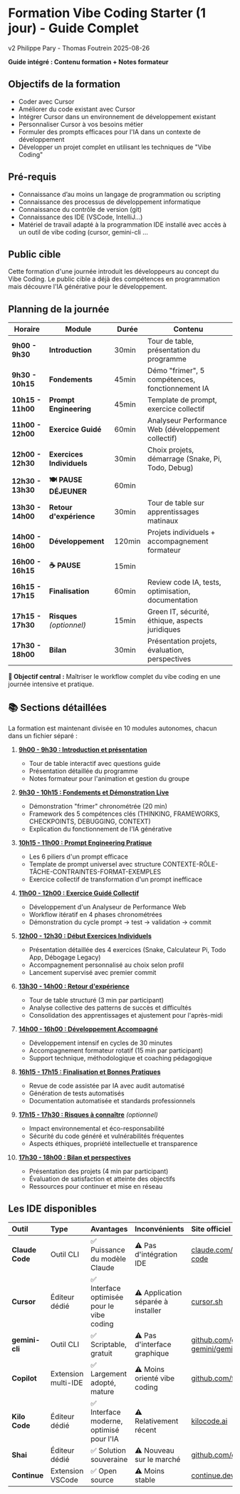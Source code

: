 # Formation Vibe Coding Starter (1 jour) - Guide Complet

v2 Philippe Pary - Thomas Foutrein
2025-08-26

**Guide intégré : Contenu formation + Notes formateur**

## Objectifs de la formation

* Coder avec Cursor
* Améliorer du code existant avec Cursor
* Intégrer Cursor dans un environnement de développement existant
* Personnaliser Cursor à vos besoins métier
* Formuler des prompts efficaces pour l'IA dans un contexte de développement
* Développer un projet complet en utilisant les techniques de "Vibe Coding"

## Pré-requis

* Connaissance d’au moins un langage de programmation ou scripting
* Connaissance des processus de développement informatique
* Connaissance du contrôle de version (git)
* Connaissance des IDE (VSCode, IntelliJ…)
* Matériel de travail adapté à la programmation IDE installé avec accès à un outil de vibe coding (cursor, gemini-cli …

## Public cible

Cette formation d'une journée introduit les développeurs au concept du Vibe Coding. Le public cible a déjà des compétences en programmation mais découvre l'IA générative pour le développement.

## Planning de la journée

| Horaire                 | Module                            | Durée | Contenu                                              |
| ----------------------- | --------------------------------- | ------ | ---------------------------------------------------- |
| **9h00 - 9h30**   | **Introduction**            | 30min  | Tour de table, présentation du programme            |
| **9h30 - 10h15**  | **Fondements**              | 45min  | Démo "frimer", 5 compétences, fonctionnement IA    |
| **10h15 - 11h00** | **Prompt Engineering**      | 45min  | Template de prompt, exercice collectif               |
| **11h00 - 12h00** | **Exercice Guidé**         | 60min  | Analyseur Performance Web (développement collectif) |
| **12h00 - 12h30** | **Exercices Individuels**   | 30min  | Choix projets, démarrage (Snake, Pi, Todo, Debug)   |
| **12h30 - 13h30** | **🍽️ PAUSE DÉJEUNER**    | 60min  |                                                      |
| **13h30 - 14h00** | **Retour d'expérience**    | 30min  | Tour de table sur apprentissages matinaux            |
| **14h00 - 16h00** | **Développement**          | 120min | Projets individuels + accompagnement formateur       |
| **16h00 - 16h15** | **☕ PAUSE**                | 15min  |                                                      |
| **16h15 - 17h15** | **Finalisation**            | 60min  | Review code IA, tests, optimisation, documentation   |
| **17h15 - 17h30** | **Risques** *(optionnel)* | 15min  | Green IT, sécurité, éthique, aspects juridiques   |
| **17h30 - 18h00** | **Bilan**                   | 30min  | Présentation projets, évaluation, perspectives     |

**🎯 Objectif central :** Maîtriser le workflow complet du vibe coding en une journée intensive et pratique.

## 📚 Sections détaillées

La formation est maintenant divisée en 10 modules autonomes, chacun dans un fichier séparé :

1. **[9h00 - 9h30 : Introduction et présentation](sections/01-introduction-presentation.md)**

   - Tour de table interactif avec questions guide
   - Présentation détaillée du programme
   - Notes formateur pour l'animation et gestion du groupe
2. **[9h30 - 10h15 : Fondements et Démonstration Live](sections/02-fondements-demonstration.md)**

   - Démonstration "frimer" chronométrée (20 min)
   - Framework des 5 compétences clés (THINKING, FRAMEWORKS, CHECKPOINTS, DEBUGGING, CONTEXT)
   - Explication du fonctionnement de l'IA générative
3. **[10h15 - 11h00 : Prompt Engineering Pratique](sections/03-prompt-engineering.md)**

   - Les 6 piliers d'un prompt efficace
   - Template de prompt universel avec structure CONTEXTE-RÔLE-TÂCHE-CONTRAINTES-FORMAT-EXEMPLES
   - Exercice collectif de transformation d'un prompt inefficace
4. **[11h00 - 12h00 : Exercice Guidé Collectif](sections/04-exercice-guide.md)**

   - Développement d'un Analyseur de Performance Web
   - Workflow itératif en 4 phases chronométrées
   - Démonstration du cycle prompt → test → validation → commit
5. **[12h00 - 12h30 : Début Exercices Individuels](sections/05-exercices-individuels-debut.md)**

   - Présentation détaillée des 4 exercices (Snake, Calculateur Pi, Todo App, Débogage Legacy)
   - Accompagnement personnalisé au choix selon profil
   - Lancement supervisé avec premier commit
6. **[13h30 - 14h00 : Retour d&#39;expérience](sections/06-retour-experience.md)**

   - Tour de table structuré (3 min par participant)
   - Analyse collective des patterns de succès et difficultés
   - Consolidation des apprentissages et ajustement pour l'après-midi
7. **[14h00 - 16h00 : Développement Accompagné](sections/07-developpement-accompagne.md)**

   - Développement intensif en cycles de 30 minutes
   - Accompagnement formateur rotatif (15 min par participant)
   - Support technique, méthodologique et coaching pédagogique
8. **[16h15 - 17h15 : Finalisation et Bonnes Pratiques](sections/08-finalisation-bonnes-pratiques.md)**

   - Revue de code assistée par IA avec audit automatisé
   - Génération de tests automatisés
   - Documentation automatisée et standards professionnels
9. **[17h15 - 17h30 : Risques à connaître](sections/09-risques-connaitre.md)** *(optionnel)*

   - Impact environnemental et éco-responsabilité
   - Sécurité du code généré et vulnérabilités fréquentes
   - Aspects éthiques, propriété intellectuelle et transparence
10. **[17h30 - 18h00 : Bilan et perspectives](sections/10-bilan-perspectives.md)**

    - Présentation des projets (4 min par participant)
    - Évaluation de satisfaction et atteinte des objectifs
    - Ressources pour continuer et mise en réseau

## Les IDE disponibles

| Outil                 | Type                | Avantages                                   | Inconvénients                          | Site officiel                                                                   |
| :-------------------- | :------------------ | :------------------------------------------ | :-------------------------------------- | :------------------------------------------------------------------------------ |
| **Claude Code** | Outil CLI           | ✅ Puissance du modèle Claude              | ⚠️ Pas d'intégration IDE             | [claude.com/product/claude-code](https://claude.com/product/claude-code)         |
| **Cursor**      | Éditeur dédié    | ✅ Interface optimisée pour le vibe coding | ⚠️ Application séparée à installer | [cursor.sh](https://cursor.sh)                                                     |
| **gemini-cli**  | Outil CLI           | ✅ Scriptable, gratuit                      | ⚠️ Pas d'interface graphique          | [github.com/google-gemini/gemini-cli](https://github.com/google-gemini/gemini-cli) |
| **Copilot**     | Extension multi-IDE | ✅ Largement adopté, mature                | ⚠️ Moins orienté vibe coding         | [github.com/features/copilot](https://github.com/features/copilot)                 |
| **Kilo Code**   | Éditeur dédié    | ✅ Interface moderne, optimisé pour l'IA   | ⚠️ Relativement récent               | [kilocode.ai](https://kilocode.ai)                                                 |
| **Shai**        | Éditeur dédié    | ✅ Solution souveraine                      | ⚠️ Nouveau sur le marché             | [github.com/ovh/shai](https://github.com/ovh/shai)                               |
| **Continue**    | Extension VSCode    | ✅ Open source                              | ⚠️ Moins stable                       | [continue.dev](https://continue.dev)                                               |
